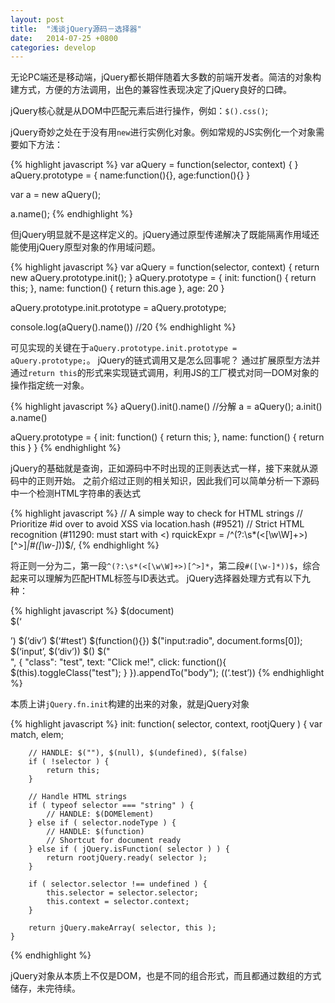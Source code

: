 ```yaml
---
layout: post
title:  "浅谈jQuery源码－选择器"
date:   2014-07-25 +0800
categories: develop
---
```

无论PC端还是移动端，jQuery都长期伴随着大多数的前端开发者。简洁的对象构建方式，方便的方法调用，出色的兼容性表现决定了jQuery良好的口碑。

jQuery核心就是从DOM中匹配元素后进行操作，例如：`$().css()`;

jQuery奇妙之处在于没有用`new`进行实例化对象。例如常规的JS实例化一个对象需要如下方法：

{% highlight javascript %}
var aQuery = function(selector, context) {
}
aQuery.prototype = {
    name:function(){},
    age:function(){}
}

var a = new aQuery();

a.name();
{% endhighlight %}
                
但jQuery明显就不是这样定义的。jQuery通过原型传递解决了既能隔离作用域还能使用jQuery原型对象的作用域问题。

{% highlight javascript %}
var aQuery = function(selector, context) {
       return  new aQuery.prototype.init();
}
aQuery.prototype = {
    init: function() {
        return this;
    },
    name: function() {
        return this.age
    },
    age: 20
}

aQuery.prototype.init.prototype = aQuery.prototype;

console.log(aQuery().name()) //20
{% endhighlight %}

可见实现的关键在于`aQuery.prototype.init.prototype = aQuery.prototype;`。
jQuery的链式调用又是怎么回事呢？
通过扩展原型方法并通过`return this`的形式来实现链式调用，利用JS的工厂模式对同一DOM对象的操作指定统一对象。

{% highlight javascript %}
aQuery().init().name()
//分解
a = aQuery();
a.init()
a.name()

aQuery.prototype = {
    init: function() {
        return this;
    },
    name: function() {
        return this
    }
}
{% endhighlight %}
                
jQuery的基础就是查询，正如源码中不时出现的正则表达式一样，接下来就从源码中的正则开始。
之前介绍过正则的相关知识，因此我们可以简单分析一下源码中一个检测HTML字符串的表达式

{% highlight javascript %}
// A simple way to check for HTML strings
// Prioritize #id over <tag> to avoid XSS via location.hash (#9521)
// Strict HTML recognition (#11290: must start with <)
rquickExpr = /^(?:\s*(<[\w\W]+>)[^>]*|#([\w-]*))$/,
{% endhighlight %}  
                
将正则一分为二，第一段`^(?:\s*(<[\w\W]+>)[^>]*`，第二段`#([\w-]*))$`，综合起来可以理解为匹配HTML标签与ID表达式。
jQuery选择器处理方式有以下九种：

{% highlight javascript %}
$(document)   
$(‘<div>’) 
$(‘div’) 
$(‘#test’) 
$(function(){}) 
$("input:radio", document.forms[0]); 
$(‘input’, $(‘div’)) 
$() 
$("<div>", { 
    "class": "test", 
    text: "Click me!", 
    click: function(){ $(this).toggleClass("test"); } 
}).appendTo("body"); 
$($(‘.test’))
{% endhighlight %}  
                
本质上讲`jQuery.fn.init`构建的出来的对象，就是jQuery对象

{% highlight javascript %}
init: function( selector, context, rootjQuery ) {
        var match, elem;

        // HANDLE: $(""), $(null), $(undefined), $(false)
        if ( !selector ) {
            return this;
        }

        // Handle HTML strings
        if ( typeof selector === "string" ) {
            // HANDLE: $(DOMElement)
        } else if ( selector.nodeType ) {
            // HANDLE: $(function)
            // Shortcut for document ready
        } else if ( jQuery.isFunction( selector ) ) {
            return rootjQuery.ready( selector );
        }

        if ( selector.selector !== undefined ) {
            this.selector = selector.selector;
            this.context = selector.context;
        }

        return jQuery.makeArray( selector, this );
    }
{% endhighlight %} 

jQuery对象从本质上不仅是DOM，也是不同的组合形式，而且都通过数组的方式储存，未完待续。